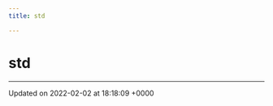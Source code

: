 ```yaml
---
title: std

---
```


# std








-------------------------------

Updated on 2022-02-02 at 18:18:09 +0000